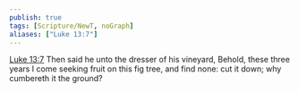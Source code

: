 ```yaml
---
publish: true
tags: [Scripture/NewT, noGraph]
aliases: ["Luke 13:7"]
---
```

[Luke 13:7](https://churchofjesuschrist.org/study/scriptures/nt/luke/13?lang=eng&id=p7#p7) Then said he unto the dresser of his vineyard, Behold, these three years I come seeking fruit on this fig tree, and find none: cut it down; why cumbereth it the ground?
